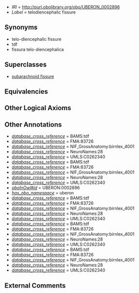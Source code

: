  * *IRI* = http://purl.obolibrary.org/obo/UBERON_0002896
 * *Label* = telodiencephalic fissure

## Synonyms

 * telo-diencephalic fissure
 * tdf
 * fissura telo-diencephalica

## Superclasses

 * [subarachnoid fissure](../../UBERON/66/UBERON_0014466.md)

## Equivalencies


## Other Logical Axioms


## Other Annotations

 * *[database_cross_reference](../../ef/oboInOwl#hasDbXref.md)* = BAMS:tdf
 * *[database_cross_reference](../../ef/oboInOwl#hasDbXref.md)* = FMA:83726
 * *[database_cross_reference](../../ef/oboInOwl#hasDbXref.md)* = NIF_GrossAnatomy:birnlex_4001
 * *[database_cross_reference](../../ef/oboInOwl#hasDbXref.md)* = NeuroNames:28
 * *[database_cross_reference](../../ef/oboInOwl#hasDbXref.md)* = UMLS:C0262340
 * *[database_cross_reference](../../ef/oboInOwl#hasDbXref.md)* = BAMS:tdf
 * *[database_cross_reference](../../ef/oboInOwl#hasDbXref.md)* = FMA:83726
 * *[database_cross_reference](../../ef/oboInOwl#hasDbXref.md)* = NIF_GrossAnatomy:birnlex_4001
 * *[database_cross_reference](../../ef/oboInOwl#hasDbXref.md)* = NeuroNames:28
 * *[database_cross_reference](../../ef/oboInOwl#hasDbXref.md)* = UMLS:C0262340
 * *[oboInOwl#id](../../id/oboInOwl#id.md)* = UBERON:0002896
 * *[has_obo_namespace](../../ce/oboInOwl#hasOBONamespace.md)* = uberon
 * *[database_cross_reference](../../ef/oboInOwl#hasDbXref.md)* = BAMS:tdf
 * *[database_cross_reference](../../ef/oboInOwl#hasDbXref.md)* = FMA:83726
 * *[database_cross_reference](../../ef/oboInOwl#hasDbXref.md)* = NIF_GrossAnatomy:birnlex_4001
 * *[database_cross_reference](../../ef/oboInOwl#hasDbXref.md)* = NeuroNames:28
 * *[database_cross_reference](../../ef/oboInOwl#hasDbXref.md)* = UMLS:C0262340
 * *[database_cross_reference](../../ef/oboInOwl#hasDbXref.md)* = BAMS:tdf
 * *[database_cross_reference](../../ef/oboInOwl#hasDbXref.md)* = FMA:83726
 * *[database_cross_reference](../../ef/oboInOwl#hasDbXref.md)* = NIF_GrossAnatomy:birnlex_4001
 * *[database_cross_reference](../../ef/oboInOwl#hasDbXref.md)* = NeuroNames:28
 * *[database_cross_reference](../../ef/oboInOwl#hasDbXref.md)* = UMLS:C0262340
 * *[database_cross_reference](../../ef/oboInOwl#hasDbXref.md)* = BAMS:tdf
 * *[database_cross_reference](../../ef/oboInOwl#hasDbXref.md)* = FMA:83726
 * *[database_cross_reference](../../ef/oboInOwl#hasDbXref.md)* = NIF_GrossAnatomy:birnlex_4001
 * *[database_cross_reference](../../ef/oboInOwl#hasDbXref.md)* = NeuroNames:28
 * *[database_cross_reference](../../ef/oboInOwl#hasDbXref.md)* = UMLS:C0262340

## External Comments

